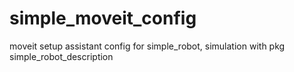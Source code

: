 # simple_moveit_config
moveit setup assistant config for simple_robot, simulation with pkg simple_robot_description
